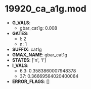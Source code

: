 # 19920_ca_a1g.mod

- **G_VALS**:
  - gbar_cat1g: 0.008
- **GATES**:
  - l: 2
  - n: 1
- **SUFFIX**: cat1g
- **GMAX_NAME**: gbar_cat1g
- **STATES**: ['n', 'l']
- **I_VALS**:
  - 6.3: 0.3583860007948378
  - 37: 0.36669564020400064
- **ERROR_FLAGS**: []
